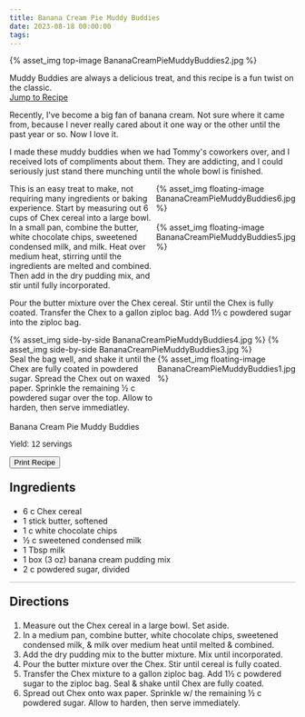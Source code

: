 ```yaml
---
title: Banana Cream Pie Muddy Buddies
date: 2023-08-18 00:00:00
tags:
---
```


{% asset_img top-image BananaCreamPieMuddyBuddies2.jpg %}
<div class="post-body">
Muddy Buddies are always a delicious treat, and this recipe is a fun twist on the classic. 

<br>
<!--more-->

<a class="jump-to-recipe-btn" href="#recipejump"> 
    Jump to Recipe
</a>

Recently, I've become a big fan of banana cream. Not sure where it came from, because I never really cared about it one way or the other until the past year or so. Now I love it. 

I made these muddy buddies when we had Tommy's coworkers over, and I received lots of compliments about them. They are addicting, and I could seriously just stand there munching until the whole bowl is finished. 

<div style="display:flex;">
This is an easy treat to make, not requiring many ingredients or baking experience. Start by measuring out 6 cups of Chex cereal into a large bowl. 
<div>
    {% asset_img floating-image BananaCreamPieMuddyBuddies6.jpg %}
</div>
</div>

<div style="display:flex;">
In a small pan, combine the butter, white chocolate chips, sweetened condensed milk, and milk. Heat over medium heat, stirring until the ingredients are melted and combined. Then add in the dry pudding mix, and stir until fully incorporated. 
<div>
    {% asset_img floating-image BananaCreamPieMuddyBuddies5.jpg %}
</div>
</div>

Pour the butter mixture over the Chex cereal. Stir until the Chex is fully coated. Transfer the Chex to a gallon ziploc bag. Add 1½ c powdered sugar into the ziploc bag. 
<div style="display:flex;">
    {% asset_img side-by-side BananaCreamPieMuddyBuddies4.jpg %}
    {% asset_img side-by-side BananaCreamPieMuddyBuddies3.jpg %}
</div>

<div style="display:flex;">
Seal the bag well, and shake it until the Chex are fully coated in powdered sugar. 
Spread the Chex out on waxed paper. Sprinkle the remaining ½ c powdered sugar over the top. Allow to harden, then serve immediatley. 
<div>
    {% asset_img floating-image BananaCreamPieMuddyBuddies1.jpg %}
</div>
</div>

<br>
</div>

<div id="recipejump"></div>
<div id="recipe">
    <div class="recipe-box">
        <div class="recipe-title-box">
            <div>
                <div class="recipe-title-box-title">
                    <div class="recipe-title-box-header">Banana Cream Pie Muddy Buddies</div>
                </div>
                <p class="recipe-title-box-title" style="font-family: Arial;">Yield: 12 servings</p>
            </div>
            <!-- {% asset_img recipe-title-box-img BananaCreamPieMuddyBuddies2.jpg %} -->
            <button class="print-recipe"
                    type="button"
                    onclick="printDIV('recipe')" >
                Print Recipe
            </button>
        </div>
        <p style="font-size:150%;"><b>Ingredients</b></p>
        <ul class="post-body">
                <li>6 c Chex cereal</li>
                <li>1 stick butter, softened</li>
                <li>1 c white chocolate chips</li>
                <li>½ c sweetened condensed milk</li>
                <li>1 Tbsp milk</li>
                <li>1 box (3 oz) banana cream pudding mix</li>
                <li>2 c powdered sugar, divided</li>
        </ul>
        <hr style="height:1px;background-color:rgb(189, 189, 189) ">
        <p style="font-size:150%;"><b>Directions</b></p>
        <ol class="post-body">
            <li>Measure out the Chex cereal in a large bowl. Set aside.</li>
            <li>In a medium pan, combine butter, white chocolate chips, sweetened condensed milk, & milk over medium heat until melted & combined.</li>
            <li>Add the dry pudding mix to the butter mixture. Mix until incorporated.</li>
            <li>Pour the butter mixture over the Chex. Stir until cereal is fully coated.</li>
            <li>Transfer the Chex mixture to a gallon ziploc bag. Add 1½ c powdered sugar to the ziploc bag. Seal & shake until Chex are fully coated.</li>
            <li>Spread out Chex onto wax paper. Sprinkle w/ the remaining ½ c powdered sugar. Allow to harden, then serve immediately.</li>
        </ol> 
    </div>
</div>

<br>
